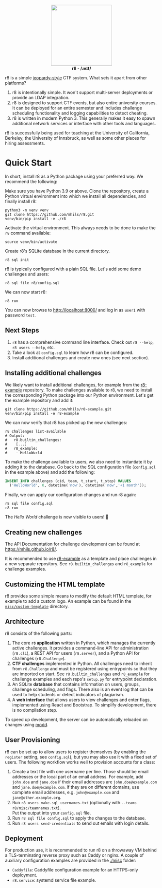 <p align="center">
<img src="misc/logo.svg" width=200 />
<br>
<strong>r8 - /ɹeɪt/</strong>
</p>

r8 is a simple [jeopardy-style](https://ctftime.org/ctf-wtf/) CTF system. What sets it apart from other platforms?

1. r8 is intentionally simple. It won't support multi-server deployments or provide an LDAP integration.
3. r8 is designed to support CTF events, but also entire university courses. 
   It can be deployed for an entire semester and includes challenge scheduling functionality and logging capabilities to detect cheating.
3. r8 is written in modern Python 3. This generally makes it easy to spawn additional network services or interface with other tools and languages.

r8 is successfully being used for teaching at the University of California, Berkeley, the University of Innsbruck,
as well as some other places for hiring assessments.

# Quick Start

In short, install r8 as a Python package using your preferred way. We recommend the following:

Make sure you have Python 3.9 or above. Clone the repository, create a Python virtual environment 
into which we install all dependencies, and finally install r8:

```shell
python3 -m venv venv
git clone https://github.com/mhils/r8.git
venv/bin/pip install -e ./r8
```

Activate the virtual environment. This always needs to be done to make the `r8` command available:

```shell
source venv/bin/activate
```

Create r8's SQLite database in the current directory. 

```shell
r8 sql init
```

r8 is typically configured with a plain SQL file. Let's add some demo challenges and users:

```shell
r8 sql file r8/config.sql
```

We can now start r8:

```shell
r8 run
```

You can now browse to <http://localhost:8000/> and log in as `user1` with password `test`.

## Next Steps

 1. `r8` has a comprehensive command line interface. Check out `r8 --help`, `r8 users --help`, etc.
 2. Take a look at `config.sql` to learn how r8 can be configured.
 3. Install additional challenges and create new ones (see next section).

## Installing additional challenges

We likely want to install additional challenges, for example from the [r8-example](https://github.com/mhils/r8-example) 
repository. To make challenges available to r8, we need to install the corresponding Python package into our Python 
environment. Let's get the example repository and add it:

```shell
git clone https://github.com/mhils/r8-example.git
venv/bin/pip install -e r8-example
```

We can now verify that r8 has picked up the new challenges:

```shell
r8 challenges list-available
# Output:
#   r8.builtin_challenges:
#    [...]
#   r8_example:
#    - HelloWorld
```

To make the challenge available to users, we also need to instantiate it by adding it to the database. 
Go back to the SQL configuration file (`config.sql` in the example above) and add the following:
```sql
INSERT INTO challenges (cid, team, t_start, t_stop) VALUES
  ('HelloWorld', 0, datetime('now'), datetime('now','+1 month'));
```

Finally, we can apply our configuration changes and run r8 again:
```shell
r8 sql file config.sql
r8 run
```

The *Hello World* challenge is now visible to users! 🎉

## Creating new challenges

The API Documentation for challenge development can be found at https://mhils.github.io/r8/.

It is recommended to use [r8-example](https://github.com/mhils/r8-example) as a template
and place challenges in a new separate repository. See `r8.builtin_challenges` and `r8_example` 
for challenge examples.

## Customizing the HTML template

r8 provides some simple means to modify the default HTML template, for example to add a custom logo.
An example can be found in the [`misc/custom-template`](misc/custom-template) directory.

## Architecture

r8 consists of the following parts:
  1. The core **`r8` application** written in Python, which manages the currently active challenges. 
     It provides a command-line API for administration (`r8.cli`), a REST API for users (`r8.server`), 
     and a Python API for challenges (`r8.Challenge`).
  2. **CTF challenges** implemented in Python. All challenges need to inherit from `r8.Challenge` 
     and must be registered using entrypoints so that they are imported on start. 
     See `r8.builtin_challenges` and `r8_example` for challenge examples and each repo's `setup.py` for entrypoint declaration.
  3. An SQLite **database** that contains information on users, groups, challenge scheduling, and flags.
     There also is an event log that can be used to help students or detect indicators of plagiarism.
  4. A **web interface** that allows users to view challenges and enter flags, implemented using React and Bootstrap.
     To simplify development, there is no compilation step.

To speed up development, the server can be automatically reloaded on changes using [modd](https://github.com/cortesi/modd).

## User Provisioning

r8 can be set up to allow users to register themselves (by enabling the `register` setting, see `config.sql`), 
but you may also use it with a fixed set of users.
The following workflow works well to provision accounts for a class:

1. Create a text file with one username per line. Those should be email addresses or the local part of an email address.
   For example, add `john.doe` and `jane.doe` if their email addresses are `john.doe@example.com` and `jane.doe@example.com`.
   If they are on different domains, use complete email addresses, e.g. `john@example.com` and `jane@other.example.org`.
2. Run `r8 users make-sql usernames.txt` (optionally with `--teams r8/misc/teamnames.txt`).  
   Put the output into your `config.sql` file.
3. Run `r8 sql file config.sql` to apply the changes to the database.
4. Run `r8 users send-credentials` to send out emails with login details.

## Deployment

For production use, it is recommended to run r8 on a throwaway VM behind a TLS-terminating reverse 
proxy such as Caddy or nginx. A couple of auxiliary configuration examples are provided in the [./misc](./misc) folder:

 - `Caddyfile`: Caddyfile configuration example for an HTTPS-only deployment.
 - `r8.service`: systemd service file example.
